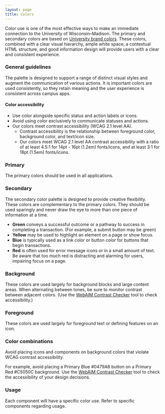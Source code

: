 ```yaml
---
layout: page
title: Colors
---
```


Color use is one of the most effective ways to make an immediate connection to 
the University of Wisconsin–Madison. The primary and secondary colors are based 
on <a href="https://brand.wisc.edu/web/colors/" target="_blank">University brand
colors</a>. These colors, combined with a clear visual hierarchy, ample white 
space, a contextual HTML structure, and good information design will provide 
users with a clear and consistent experience.

### General guidelines

The palette is designed to support a range of distinct visual styles and augment
the communication of various actions. It is important colors are used 
consistently, so they retain meaning and the user experience is consistent 
across campus apps.

#### Color accessibility

- Use color alongside specific status and action labels or icons. 
- Avoid using color exclusively to communicate statuses and actions.
- Our colors meet contrast accessibility (WCAG 2.1 level AA). 
	- Contrast accessibility is the relationship between foreground color, 
	background color, and text/icon size. 
	- Our colors meet WCAG 2.1 level AA contrast accessibility with a ratio of 
	at least 4.5:1 for 14pt - 16pt (1.2em) fonts/icons, and at least 3:1 for 
	18pt (1.5em) fonts/icons. 


### Primary

The primary colors should be used in all applications.

### Secondary

The secondary color palette is designed to provide creative flexibility. These 
colors are complementary to the primary colors. They should be used sparingly 
and never draw the eye to more than one piece of information at a time.

- **Green** conveys a successful outcome or a pathway to success in completing a
  transaction. (For example, a submit button may be green)
- **Yellow** may be used to highlight an element on a page or show focus.
- **Blue** is typically used as a link color or button color for buttons that 
  begin transactions.
- **Red** is often used for error message icons or in a small amount of text. Be
  aware that too much red is distracting and alarming for users, impairing 
  focus on a page.

### Background

These colors are used largely for background blocks and large content areas. 
When alternating between tones, be sure to monitor contrast between adjacent 
colors. (Use the <a href="https://webaim.org/resources/contrastchecker/" 
target="_blank">WebAIM Contrast Checker</a> tool to check accessibility.)

### Foreground

These colors are used largely for foreground text or defining features on an 
icon.

### Color combinations

Avoid placing icons and components on background colors that violate WCAG 
contrast accessibility.  

For example, avoid placing a Primary Blue #0479A8 button on a Primary Red 
\#C5050C background. Use the 
<a href="https://webaim.org/resources/contrastchecker/" 
target="_blank">WebAIM Contrast Checker</a> tool to check the accessibility of 
your design decisions.

### Usage

Each component will have a specific color use. Refer to specific components 
regarding usage. 















